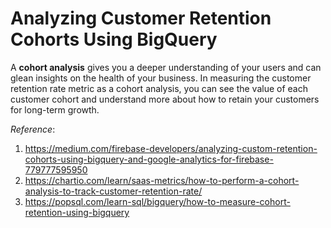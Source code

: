 # Analyzing Customer Retention Cohorts Using BigQuery
A __cohort analysis__ gives you a deeper understanding of your users and can glean insights on the health of your business. In measuring the customer retention rate metric as a cohort analysis, you can see the value of each customer cohort and understand more about how to retain your customers for long-term growth.

_Reference_: 
1. https://medium.com/firebase-developers/analyzing-custom-retention-cohorts-using-bigquery-and-google-analytics-for-firebase-779777595950
2. https://chartio.com/learn/saas-metrics/how-to-perform-a-cohort-analysis-to-track-customer-retention-rate/
3. https://popsql.com/learn-sql/bigquery/how-to-measure-cohort-retention-using-bigquery